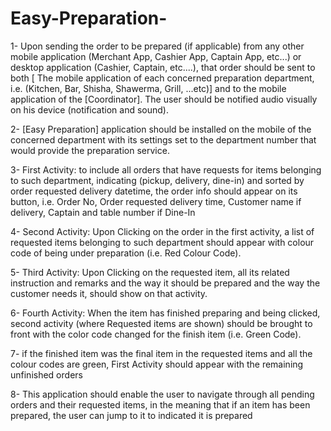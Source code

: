 # Easy-Preparation-

1-  Upon sending the order to be prepared (if applicable) from any other mobile application (Merchant App, Cashier App, Captain App, etc...) or desktop application (Cashier, Captain, etc....), that order should be sent to both [ The mobile application of each concerned preparation department, i.e. (Kitchen, Bar, Shisha, Shawerma, Grill, ...etc)] and to the mobile application of the [Coordinator]. The user should be notified audio visually on his device (notification and sound).

2-  [Easy Preparation] application should be installed on the mobile of the concerned department with its settings set to the department number that would provide the preparation service.

3-  First Activity: to include all orders that have requests for items belonging to such department, indicating (pickup, delivery, dine-in) and sorted by order requested delivery datetime, the order info should appear on its button, i.e. Order No, Order requested delivery time, Customer name if delivery, Captain and table number if Dine-In

4-  Second Activity:  Upon Clicking on the order in the first activity, a list of requested items belonging to such department should appear with colour code of being under preparation (i.e. Red Colour Code).

5-  Third Activity: Upon Clicking on the requested item, all its related instruction and remarks and the way it should be prepared and the way the customer needs it, should show on that activity.

6-  Fourth Activity:  When the item has finished preparing and being clicked, second activity (where Requested items are shown) should be brought to front with the color code changed for the finish item (i.e. Green Code).

7-  if the finished item was the final item in the requested items and all the colour codes are green, First Activity should appear with the remaining unfinished orders

8-  This application should enable the user to navigate through all pending orders and their requested items, in the meaning that if an item has been prepared, the user can jump to it to indicated it is prepared
